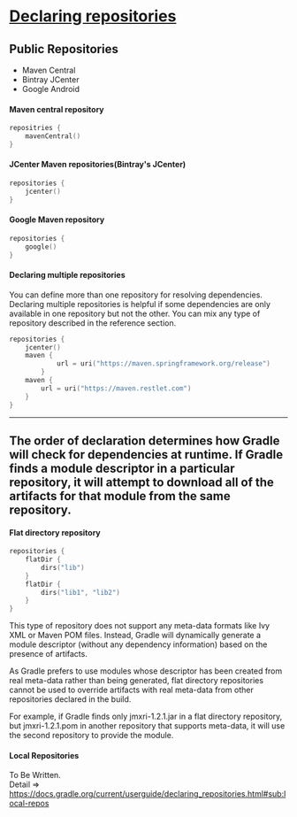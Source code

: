 # [Declaring repositories](https://docs.gradle.org/current/userguide/declaring_repositories.html)

## Public Repositories
- Maven Central
- Bintray JCenter
- Google Android

#### Maven central repository
```kotlin
repositries {
    mavenCentral()
}
```

#### JCenter Maven repositories(Bintray's JCenter)

```kotlin
repositories {
    jcenter()
}
```

#### Google Maven repository

```kotlin
repositories {
    google()
}
```

#### Declaring multiple repositories
You can define more than one repository for resolving dependencies. Declaring multiple repositories is helpful if some dependencies are only available in one repository but not the other. You can mix any type of repository described in the reference section.


```kotlin
repositories {
    jcenter()
    maven {
            url = uri("https://maven.springframework.org/release")
        }
    maven {
        url = uri("https://maven.restlet.com")
    }
}
```

---
The order of declaration determines how Gradle will check for dependencies at runtime. If Gradle finds a module descriptor in a particular repository, it will attempt to download all of the artifacts for that module from the same repository.
---

#### Flat directory repository

```kotlin
repositories {
    flatDir {
        dirs("lib")
    }
    flatDir {   
        dirs("lib1", "lib2")
    }
}
```

This type of repository does not support any meta-data formats like Ivy XML or Maven POM files. Instead, Gradle will dynamically generate a module descriptor (without any dependency information) based on the presence of artifacts.

As Gradle prefers to use modules whose descriptor has been created from real meta-data rather than being generated, flat directory repositories cannot be used to override artifacts with real meta-data from other repositories declared in the build.

For example, if Gradle finds only jmxri-1.2.1.jar in a flat directory repository, but jmxri-1.2.1.pom in another repository that supports meta-data, it will use the second repository to provide the module.

#### Local Repositories
To Be Written.  
Detail => https://docs.gradle.org/current/userguide/declaring_repositories.html#sub:local-repos